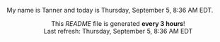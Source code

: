 My name is Tanner and today is Thursday, September 5, 8:36 AM EDT.

<p align="center">This <i>README</i> file is generated <b>every 3 hours</b>!</br>Last refresh: Thursday, September 5, 8:36 AM EDT<br /></p>
